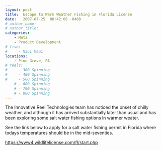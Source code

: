 ```yaml
---
layout: post
title:  Escape to Warm Weather Fishing in Florida License
date:   2007-07-25  08:42:00 -0400
# author_name: 
# author_title: 
categories: 
    - Meta
    - Product Development
# fish: 
#     - Maui Maui
locations:
    - Pine Grove, PA
# reels:
#     - 300 Spinning
#     - 400 Spinning
#     - 500 Spinning
    # - 600 Spinning
    # - 700 Spinning
    # - 800 Spinning
---
```


The Innovative Reel Technologies team has noticed the onset of chilly weather, and although it has arrived substantially later than usual and has been exploring some salt water fishing options in warmer weater.

See the link below to apply for a salt water fishing permit in Florida where todays temperatures should be in the mid-seventies.

https://www4.wildlifelicense.com/fl/start.php

